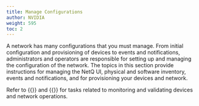 ```yaml
---
title: Manage Configurations
author: NVIDIA
weight: 595
toc: 2
---
```

A network has many configurations that you must manage. From initial configuration and provisioning of devices to events and notifications, administrators and operators are responsible for setting up and managing the configuration of the network. The topics in this section provide instructions for managing the NetQ UI, physical and software inventory, events and notifications, and for provisioning your devices and network.

Refer to {{<link title="Monitor Operations">}} and {{<link title="Validate Operations">}} for tasks related to monitoring and validating devices and network operations.
